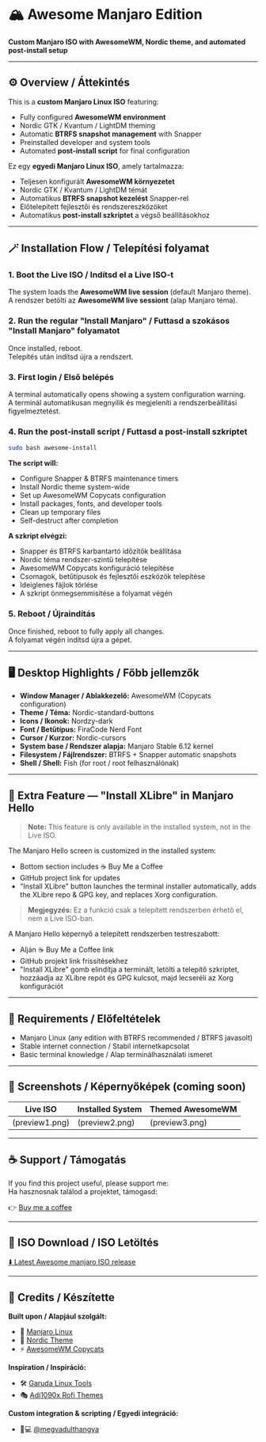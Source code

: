 # 🏔️ Awesome Manjaro Edition

**Custom Manjaro ISO with AwesomeWM, Nordic theme, and automated post-install setup**

---

## ⚙️ Overview / Áttekintés

This is a **custom Manjaro Linux ISO** featuring:

- Fully configured **AwesomeWM environment**
- Nordic GTK / Kvantum / LightDM theming
- Automatic **BTRFS snapshot management** with Snapper
- Preinstalled developer and system tools
- Automated **post-install script** for final configuration

Ez egy **egyedi Manjaro Linux ISO**, amely tartalmazza:

- Teljesen konfigurált **AwesomeWM környezetet**
- Nordic GTK / Kvantum / LightDM témát
- Automatikus **BTRFS snapshot kezelést** Snapper-rel
- Előtelepített fejlesztői és rendszereszközöket
- Automatikus **post-install szkriptet** a végső beállításokhoz

---

## 🪄 Installation Flow / Telepítési folyamat

### 1. **Boot the Live ISO / Indítsd el a Live ISO-t**  
The system loads the **AwesomeWM live session** (default Manjaro theme).  
A rendszer betölti az **AwesomeWM live sessiont** (alap Manjaro téma).

### 2. **Run the regular "Install Manjaro" / Futtasd a szokásos "Install Manjaro" folyamatot**  
Once installed, reboot.  
Telepítés után indítsd újra a rendszert.

### 3. **First login / Első belépés**  
A terminal automatically opens showing a system configuration warning.  
A terminál automatikusan megnyílik és megjeleníti a rendszerbeállítási figyelmeztetést.

### 4. **Run the post-install script / Futtasd a post-install szkriptet**  
```bash
sudo bash awesome-install
```

**The script will:**
- Configure Snapper & BTRFS maintenance timers
- Install Nordic theme system-wide
- Set up AwesomeWM Copycats configuration
- Install packages, fonts, and developer tools
- Clean up temporary files
- Self-destruct after completion

**A szkript elvégzi:**
- Snapper és BTRFS karbantartó időzítők beállítása
- Nordic téma rendszer-szintű telepítése
- AwesomeWM Copycats konfiguráció telepítése
- Csomagok, betűtípusok és fejlesztői eszközök telepítése
- Ideiglenes fájlok törlése
- A szkript önmegsemmisítése a folyamat végén

### 5. **Reboot / Újraindítás**  
Once finished, reboot to fully apply all changes.  
A folyamat végén indítsd újra a gépet.

---

## 🖥️ Desktop Highlights / Főbb jellemzők

- **Window Manager / Ablakkezelő:** AwesomeWM (Copycats configuration)
- **Theme / Téma:** Nordic-standard-buttons
- **Icons / Ikonok:** Nordzy-dark
- **Font / Betűtípus:** FiraCode Nerd Font
- **Cursor / Kurzor:** Nordic-cursors
- **System base / Rendszer alapja:** Manjaro Stable 6.12 kernel
- **Filesystem / Fájlrendszer:** BTRFS + Snapper automatic snapshots
- **Shell / Shell:** Fish (for root / root felhasználónak)

---

## 🧩 Extra Feature — "Install XLibre" in Manjaro Hello

> **Note:** This feature is only available in the installed system, not in the Live ISO.

The Manjaro Hello screen is customized in the installed system:

- Bottom section includes ☕ Buy Me a Coffee
- GitHub project link for updates
- "Install XLibre" button launches the terminal installer automatically, adds the XLibre repo & GPG key, and replaces Xorg configuration.

> **Megjegyzés:** Ez a funkció csak a telepített rendszerben érhető el, nem a Live ISO-ban.

A Manjaro Hello képernyő a telepített rendszerben testreszabott:

- Alján ☕ Buy Me a Coffee link
- GitHub projekt link frissítésekhez
- "Install XLibre" gomb elindítja a terminált, letölti a telepítő szkriptet, hozzáadja az XLibre repót és GPG kulcsot, majd lecseréli az Xorg konfigurációt

---

## 🔧 Requirements / Előfeltételek

- Manjaro Linux (any edition with BTRFS recommended / BTRFS javasolt)
- Stable internet connection / Stabil internetkapcsolat
- Basic terminal knowledge / Alap terminálhasználati ismeret

---

## 📸 Screenshots / Képernyőképek (coming soon)

| Live ISO | Installed System | Themed AwesomeWM |
|----------|------------------|------------------|
| (preview1.png) | (preview2.png) | (preview3.png) |

---

## ☕ Support / Támogatás

If you find this project useful, please support me:  
Ha hasznosnak találod a projektet, támogasd:

👉 [Buy me a coffee](https://buymeacoffee.com/rohambili)

---

## 🔗 ISO Download / ISO Letöltés

[⬇️ Latest Awesome manjaro ISO release](https://github.com/megvadulthangya/manjaro-awesome-iso/releases)

---

## 🧠 Credits / Készítette

**Built upon / Alapjául szolgált:**
- 🐧 [Manjaro Linux](https://manjaro.org/)
- 🎨 [Nordic Theme](https://github.com/EliverLara/Nordic)
- ⚡ [AwesomeWM Copycats](https://github.com/lcpz/awesome-copycats)

**Inspiration / Inspiráció:**
- 🛠️ [Garuda Linux Tools](https://gitlab.com/garuda-linux/tools)
- 🎭 [Adi1090x Rofi Themes](https://github.com/adi1090x/rofi)

**Custom integration & scripting / Egyedi integráció:**
- 👨💻 [@megvadulthangya](https://github.com/megvadulthangya)
